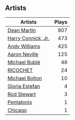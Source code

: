 ## Artists
Artists | Plays 
----- | -----: 
[Dean Martin](/artists/dean-martin-6555) | 807
[Harry Connick, Jr.](/artists/harry-connick-jr-41411) | 473
[Andy Williams](/artists/andy-williams-16425) | 425
[Aaron Neville](/artists/aaron-neville-384) | 125
[Michael Bublé](/artists/michael-buble-58319) | 48
[RICOCHET](/artists/ricochet-30404504) | 24
[Michael Bolton](/artists/michael-bolton-5090) | 10
[Gloria Estefan](/artists/gloria-estefan-31888) | 4
[Rod Stewart](/artists/rod-stewart-2202) | 3
[Pentatonix](/artists/pentatonix-655231) | 1
[Chicago](/artists/chicago-5663) | 1

